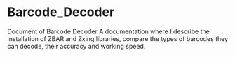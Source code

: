 # Barcode_Decoder
Document of Barcode Decoder
A documentation where I describe the installation of ZBAR and Zxing libraries, compare the types of barcodes they can decode, their accuracy and working speed.

